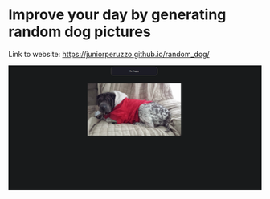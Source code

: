 # Improve your day by generating random dog pictures

Link to website: https://juniorperuzzo.github.io/random_dog/

<img src="images/dog.png" width=900px>
